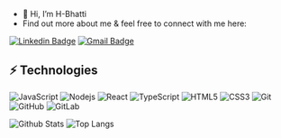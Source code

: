 - 👋 Hi, I’m H-Bhatti
- Find out more about me & feel free to connect with me here:

[![Linkedin Badge](https://img.shields.io/badge/-HammadBhatti-blue?style=flat-square&logo=Linkedin&logoColor=white&link=https://www.linkedin.com/in/hammad-bhatti-6a679b155/)](https://www.linkedin.com/in/hammad-bhatti-6a679b155/)
[![Gmail Badge](https://img.shields.io/badge/-hammadBhatti-c14438?style=flat-square&logo=Gmail&logoColor=white&link=mailto:hammad.bhatti1996@gmail.com)](mailto:hammad.bhatti1996@gmail.com)


## ⚡ Technologies
![JavaScript](https://img.shields.io/badge/-JavaScript-black?style=flat-square&logo=javascript)
![Nodejs](https://img.shields.io/badge/-Nodejs-black?style=flat-square&logo=Node.js)
![React](https://img.shields.io/badge/-React-black?style=flat-square&logo=react)
![TypeScript](https://img.shields.io/badge/-TypeScript-007ACC?style=flat-square&logo=typescript)
![HTML5](https://img.shields.io/badge/-HTML5-E34F26?style=flat-square&logo=html5&logoColor=white)
![CSS3](https://img.shields.io/badge/-CSS3-1572B6?style=flat-square&logo=css3)
![Git](https://img.shields.io/badge/-Git-black?style=flat-square&logo=git)
![GitHub](https://img.shields.io/badge/-GitHub-181717?style=flat-square&logo=github)
![GitLab](https://img.shields.io/badge/-GitLab-FCA121?style=flat-square&logo=gitlab)

![Github Stats](https://github-readme-stats.vercel.app/api?username=H-Bhatti&count_private=true&show_icons=true&include_all_commits=true)
![Top Langs](https://github-readme-stats.vercel.app/api/top-langs/?username=H-Bhatti&hide=TeX&layout=compact)

<!-- ![Visitor Badge](https://visitor-badge.laobi.icu/badge?page_id=H-Bhatti.ludehsar) -->
